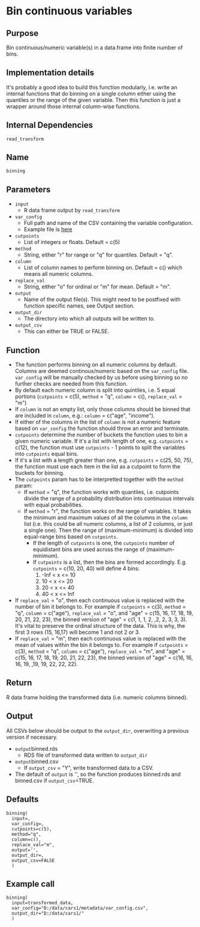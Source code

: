 # Bin continuous variables

## Purpose
Bin continuous/numeric variable(s) in a data.frame into finite number of bins.

## Implementation details 
It's probably a good idea to build this function modularly, i.e. write an internal functions that do binning on a single column either using the quantiles or the range of the given variable. Then this function is just a wrapper around those internal column-wise functions.

## Internal Dependencies
`read_transform`

## Name
`binning`

## Parameters
* `input`
  * R data frame output by `read_transform`
* `var_config`
  * Full path and name of the CSV containing the variable configuration.
  * Example file is [here](../example_metadata_files/var_config.csv)
* `cutpoints`
  * List of integers or floats. Default = c(5)
* `method`
  * String, either "r" for range or "q" for quantiles. Default = "q".
* `column`
  * List of column names to perform binning on. Default = c() which means all numeric columns.
* `replace_val`
  * String, either "o" for ordinal or "m" for mean. Default = "m".
* `output`
  * Name of the output file(s). This might need to be postfixed with function specific names, see Output section.
* `output_dir`
  * The directory into which all outputs will be written to.
* `output_csv`
  * This can either be TRUE or FALSE.

## Function

* The function performs binning on all numeric columns by default. Columns are deemed continous/numeric based on the `var_config` file. `var_config` will be manually checked by us before using binning so no further checks are needed from this function.
* By default each numeric column is split into quintiles, i.e. 5 equal portions (`cutpoints` = c(5), `method` = "q", `column` = c(), `replace_val` = "m")
* If `column` is not an empty list, only those columns should be binned that are included in `column`, e.g.: `column` = c("age", "income"). 
* If either of the columns in the list of `column` is not a numeric feature based on `var_config` the function should throw an error and terminate.
* `cutpoints` determine the number of buckets the function uses to bin a given numeric variable. If it's a list with length of one, e.g. `cutpoints` = c(12), the function must use `cutpoints` - 1 points to split the variables into `cutpoints` equal bins.
* If it's a list with a length greater than one, e.g. `cutpoints` = c(25, 50, 75), the function must use each item in the list as a cutpoint to form the buckets for binning.
* The `cutpoints` param has to be interpretted together with the `method` param:
  * If `method` = "q", the function works with quantiles, i.e. cutpoints divide the range of a probability distribution into continuous intervals with equal probabilities. 
  * If `method` = "r", the function works on the range of variables. It takes the minimum and maximum values of all the columns in the `column` list (i.e. this could be all numeric columns, a list of 2 columns, or just a single one). Then the range of (maximum-minimum) is divided into equal-range bins based on `cutpoints`. 
    * If the length of `cutpoints` is one, the `cutpoints` number of equidistant bins are used across the range of (maximum-minimum). 
    * If `cutpoints` is a list, then the bins are formed accordingly. E.g. `cutpoints` = c(10, 20, 40) will define 4 bins: 
      1. -Inf < x <=  10
      2. 10 < x <= 20
      3. 20 < x <= 40
      4. 40 < x <= Inf
* If `replace_val` = "o", then each continuous value is replaced with the number of bin it belongs to. For example if `cutpoints` = c(3), `method` = "q", `column` = c("age"), `replace_val` = "o", and "age" = c(15, 16, 17, 18, 19, 20, 21, 22, 23), the binned version of "age" = c(1, 1, 1, 2, ,2, 2, 3, 3, 3). It's vital to preserve the ordinal structure of the data. This is why, the first 3 rows (15, 16,17) will become 1 and not 2 or 3. 
* If `replace_val` = "m", then each continuous value is replaced with the mean of values within the bin it belongs to. For example if `cutpoints` = c(3), `method` = "q", `column` = c("age"), `replace_val` = "m", and "age" = c(15, 16, 17, 18, 19, 20, 21, 22, 23), the binned version of "age" = c(16, 16, 16, 19, ,19, 19, 22, 22, 22).

## Return
R data frame holding the transformed data (i.e. numeric columns binned).

## Output
All CSVs below should be output to the `output_dir`, overwriting a previous version if necessary.
* `output`binned.rds
  * RDS file of transformed data written to `output_dir`
* `output`binned.csv
  * If `output_csv` = "Y", write transformed data to a CSV.
* The default of `output` is '', so the function produces binned.rds and binned.csv if `output_csv`=TRUE.

## Defaults
```
binning(
  input=,
  var_config=,
  cutpoints=c(5),
  method="q",
  column=c(),
  replace_val="m",
  output='',
  output_dir=,
  output_csv=FALSE
  )  
```

## Example call
```
binning(
  input=transformed_data,
  var_config="D:/data/cars1/metadata/var_config.csv",
  output_dir="D:/data/cars1/"
  )  
```